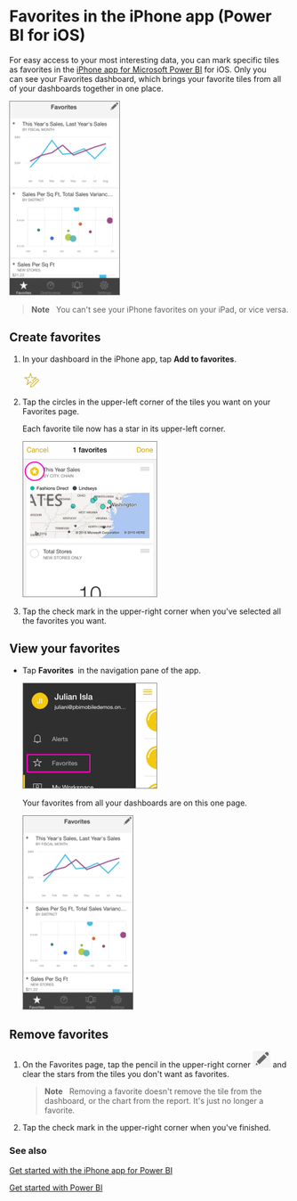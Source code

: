 <properties 
   pageTitle="Favorites in the iPhone app (Power BI for iOS)"
   description="Favorites in the iPhone app (Power BI for iOS)"
   services="powerbi" 
   documentationCenter="" 
   authors="maggiesMSFT" 
   manager="mblythe" 
   editor=""
   tags=""/>
 
<tags
   ms.service="powerbi"
   ms.devlang="NA"
   ms.topic="article"
   ms.tgt_pltfrm="NA"
   ms.workload="powerbi"
   ms.date="11/11/2015"
   ms.author="maggies"/>
# Favorites in the iPhone app (Power BI for iOS)

For easy access to your most interesting data, you can mark specific tiles as favorites in the [iPhone app for Microsoft Power BI](http://go.microsoft.com/fwlink/?LinkId=522062) for iOS. Only you can see your Favorites dashboard, which brings your favorite tiles from all of your dashboards together in one place.

![](media/powerbi-mobile-favorites-in-the-iphone-app/PBI_iPhone_FavePageNew.png)

>**Note**   You can't see your iPhone favorites on your iPad, or vice versa.

## Create favorites

1.  In your dashboard in the iPhone app, tap **Add to favorites**.

    ![](media/powerbi-mobile-favorites-in-the-iphone-app/PBI_iPh_FaveIcon.png)

2.  Tap the circles in the upper-left corner of the tiles you want on your Favorites page.

    Each favorite tile now has a star in its upper-left corner.

    ![](media/powerbi-mobile-favorites-in-the-iphone-app/PBI_iPh_SelectFave.png)

3.  Tap the check mark in the upper-right corner when you've selected all the favorites you want.

## View your favorites

-   Tap **Favorites**  in the navigation pane of the app.

    ![](media/powerbi-mobile-favorites-in-the-iphone-app/PBI_iPh_FaveMenuNav.png)

    Your favorites from all your dashboards are on this one page.

    ![](media/powerbi-mobile-favorites-in-the-iphone-app/PBI_iPhone_FavePageNew.png)

## Remove favorites

1.  On the Favorites page, tap the pencil in the upper-right corner ![](media/powerbi-mobile-favorites-in-the-iphone-app/PBI_iPh_FavesPagePencilIcon.PNG) and clear the stars from the tiles you don't want as favorites.

    >**Note**   Removing a favorite doesn't remove the tile from the dashboard, or the chart from the report. It's just no longer a favorite.

2.  Tap the check mark in the upper-right corner when you've finished.

### See also

[Get started with the iPhone app for Power BI](powerbi-mobile-ipad-app-get-started.md)

[Get started with Power BI](powerbi-service-get-started.md)


